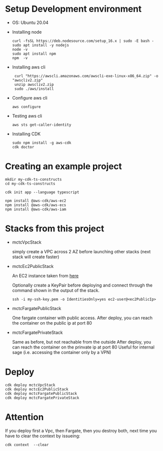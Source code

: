 # Setup Development environment

- OS: Ubuntu 20.04
* Installing node
    ```
    curl -fsSL https://deb.nodesource.com/setup_16.x | sudo -E bash -
    sudo apt install -y nodejs
    node -v
    sudo apt install npm
    npm  -v
    ```

* Installing aws cli
  ```
   curl "https://awscli.amazonaws.com/awscli-exe-linux-x86_64.zip" -o "awscliv2.zip"
   unzip awscliv2.zip
   sudo ./aws/install
   ```

- Configure aws cli
  ```
  aws configure
  ```

- Testing aws cli
  ```
  aws sts get-caller-identity
  ```

* Installing CDK 
  ```
  sudo npm install -g aws-cdk
  cdk doctor
  ```

# Creating an example project

```
mkdir my-cdk-ts-constructs
cd my-cdk-ts-constructs

cdk init app --language typescript

npm install @aws-cdk/aws-ec2
npm install @aws-cdk/aws-ecs
npm install @aws-cdk/aws-iam
```

# Stacks from this project

* mctcVpcStack

  simply create a VPC across 2 AZ before launching other stacks (next stack will create faster)

* mctcEc2PublicStack

  An EC2 instance taken from  [here](https://github.dev/aws-samples/aws-cdk-examples)

  Optionally create a KeyPair before deploying and connect through the command shown in the output of the stack.

      ssh -i my-ssh-key.pem -o IdentitiesOnly=yes ec2-user@<ec2PublicIp>
  

* mctcFargatePublicStack
  
  One fargate container with public access.
After deploy, you can reach the container on the public ip at port 80

* mctcFargatePrivateStack

   Same as before, but not reachable from the outside
After deploy, you can reach the container on the prinvate ip at port 80
Useful for internal sage (i.e. accessing the container only by a VPN)

# Deploy

```
cdk deploy mctcVpcStack 
cdk deploy mctcEc2PublicStack 
cdk deploy mctcFargatePublicStack
cdk deploy mctcFargatePrivateStack
```

# Attention

If you deploy first a Vpc, then Fargate, then you destroy both, next time you have to clear the context by issueing:

    cdk context  --clear 
